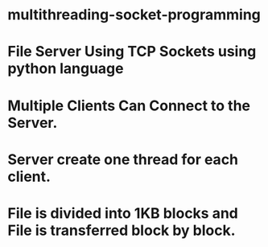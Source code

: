 # multithreading-socket-programming
# File Server Using TCP Sockets using python language 
# Multiple Clients Can Connect to the Server.
# Server create one thread for each client.
# File is divided into 1KB blocks and File is transferred block by block.
